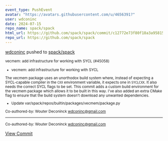 ```yaml
---
event_type: PushEvent
avatar: "https://avatars.githubusercontent.com/u/4656391?"
user: wdconinc
date: 2024-07-15
repo_name: spack/spack
html_url: https://github.com/spack/spack/commit/c12772e73f80f18a3a95815db277972849e5029d
repo_url: https://github.com/spack/spack
---
```


<a href='https://github.com/wdconinc' target='_blank'>wdconinc</a> pushed to <a href='https://github.com/spack/spack' target='_blank'>spack/spack</a>

<small>vecmem: add infrastructure for working with SYCL (#45058)

* vecmem: add infrastructure for working with SYCL

The vecmem package uses an unorthodox build system where, instead of
expecting a SYCL-capable compiler in the `CXX` environment variable, it
expects one in `SYCLCXX`. It also needs the correct SYCL flags to be
set. This commit adds a custom build environment for the vecmem package
which allows it to be built in this way. I've also added an extra CMake
flag to ensure that the build system doesn't download any unwanted
dependencies.

* Update var/spack/repos/builtin/packages/vecmem/package.py

Co-authored-by: Wouter Deconinck <wdconinc@gmail.com>

---------

Co-authored-by: Wouter Deconinck <wdconinc@gmail.com></small>

<a href='https://github.com/spack/spack/commit/c12772e73f80f18a3a95815db277972849e5029d' target='_blank'>View Commit</a>